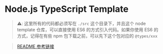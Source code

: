 # Node.js TypeScript Template

> ⚠️: 这里所有的代码都必须写在 `./src` 这个目录下，并且这个 node template 仓库，可以直接使用 ES6 的方式引入代码。如果你使用 ES6 的方式，记得在有些 npm 包下载之前，可以先下这个包对应的 `@types/xxx`

> [README 参考链接](https://github.com/chriswells0/node-typescript-template#readme)
